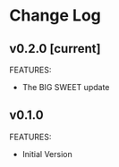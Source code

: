 # Change Log

## v0.2.0 [current]
FEATURES:
- The BIG SWEET update

## v0.1.0
FEATURES:
- Initial Version